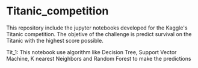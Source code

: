 # Titanic_competition

This repository include the jupyter notebooks developed for the Kaggle's Titanic competition. The objetive of the challenge is predict survival on the Titanic with the highest score possible.

Tit_1: This notebook use algorithm like Decision Tree, Support Vector Machine, K nearest Neighbors and Random Forest to make the predictions

